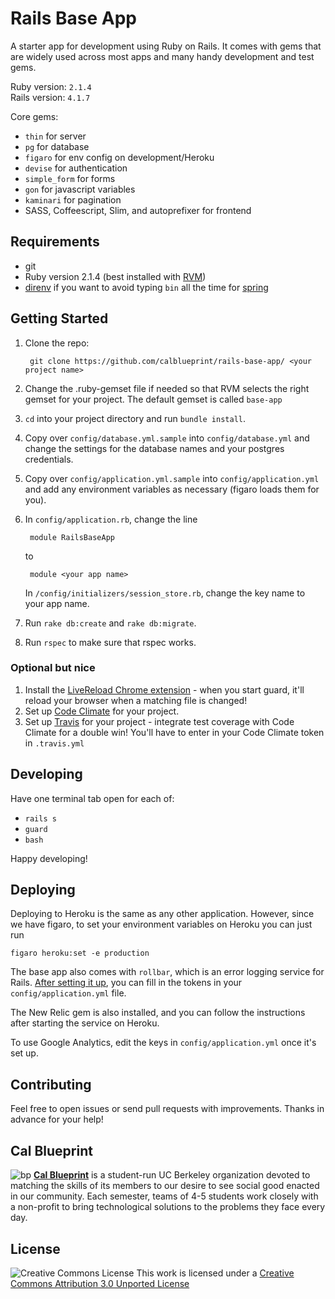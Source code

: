 Rails Base App
====

A starter app for development using Ruby on Rails. It comes with gems that are
widely used across most apps and many handy development and test gems.

Ruby version: ```2.1.4``` <br>
Rails version: ```4.1.7```

Core gems:

- ```thin``` for server
- ```pg``` for database
- ```figaro``` for env config on development/Heroku
- ```devise``` for authentication
- ```simple_form``` for forms
- ```gon``` for javascript variables
- ```kaminari``` for pagination
- SASS, Coffeescript, Slim, and autoprefixer for frontend


## Requirements

- git
- Ruby version 2.1.4 (best installed with [RVM](https://rvm.io/))
- [direnv](https://github.com/zimbatm/direnv) if you want to avoid typing
```bin``` all the time for [spring](https://github.com/rails/spring/blob/master/README.md)

## Getting Started
1. Clone the repo:

        git clone https://github.com/calblueprint/rails-base-app/ <your project name>

2. Change the .ruby-gemset file if needed so that RVM selects the right gemset
for your project. The default gemset is called ```base-app```

3. ```cd``` into your project directory and run ```bundle install```.

4. Copy over ```config/database.yml.sample``` into ```config/database.yml``` and
change the settings for the database names and your postgres credentials.

5. Copy over ```config/application.yml.sample``` into ```config/application.yml```
and add any environment variables as necessary (figaro loads them for you).

6. In ```config/application.rb```, change the line

        module RailsBaseApp

    to

        module <your app name>

    In ```/config/initializers/session_store.rb```, change the key name to your
    app name.

7. Run ```rake db:create``` and ```rake db:migrate```.
8. Run ```rspec``` to make sure that rspec works.

### Optional but nice
1. Install the [LiveReload Chrome extension](https://chrome.google.com/webstore/detail/livereload/jnihajbhpnppcggbcgedagnkighmdlei?hl=en) - when you start guard, it'll reload
your browser when a matching file is changed!
2. Set up [Code Climate](https://codeclimate.com/) for your project.
3. Set up [Travis](https://travis-ci.org/) for your project - integrate test
coverage with Code Climate for a double win! You'll have to enter in your Code
Climate token in ```.travis.yml```

## Developing
Have one terminal tab open for each of:

- ```rails s```
- ```guard```
- ```bash```

Happy developing!

## Deploying
Deploying to Heroku is the same as any other application. However, since we have
figaro, to set your environment variables on Heroku you can just run

    figaro heroku:set -e production

The base app also comes with ```rollbar```, which is an error logging service
for Rails. [After setting it up](https://rollbar.com/), you can fill in the
tokens in your ```config/application.yml``` file.

The New Relic gem is also installed, and you can follow the instructions after
starting the service on Heroku.

To use Google Analytics, edit the keys in ```config/application.yml```
once it's set up.

## Contributing

Feel free to open issues or send pull requests with improvements. Thanks in
advance for your help!

## Cal Blueprint
![bp](http://bptech.berkeley.edu/assets/logo-full-large-d6419503b443e360bc6c404a16417583.png "BP Banner")
**[Cal Blueprint](http://www.calblueprint.org/)** is a student-run UC Berkeley organization devoted to matching the skills of its members to our desire to see social good enacted in our community. Each semester, teams of 4-5 students work closely with a non-profit to bring technological solutions to the problems they face every day.

## License

![Creative Commons License](http://i.creativecommons.org/l/by/3.0/88x31.png)
This work is licensed under a [Creative Commons Attribution 3.0 Unported
License](http://creativecommons.org/licenses/by/3.0/deed.en_US)
